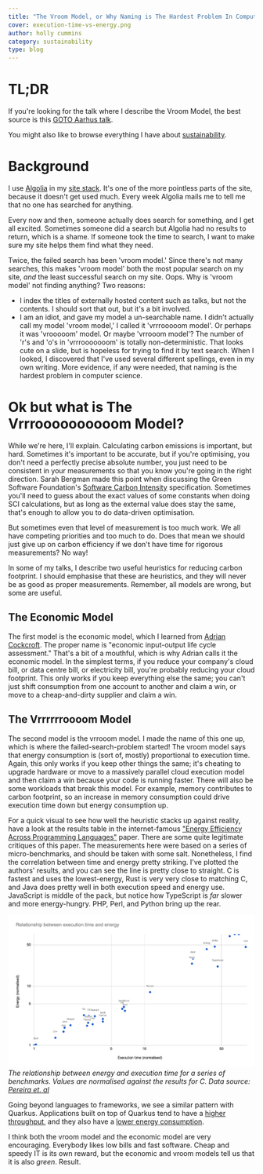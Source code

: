 ```yaml
---
title: "The Vroom Model, or Why Naming is The Hardest Problem In Computer Science"
cover: execution-time-vs-energy.png
author: holly cummins
category: sustainability
type: blog
---
```


# TL;DR

If you're looking for the talk where I describe the Vroom Model, the best source is this [GOTO Aarhus talk](/five-tricks-making-your-applications-greener-goto-aarhus). 

You might also like to browse everything I have about [sustainability](/category/sustainability). 

# Background 

I use [Algolia](https://www.algolia.com/) in my [site stack](/tech-stack). 
It's one of the more pointless parts of the site, because it doesn't get used much. 
Every week Algolia mails me to tell me that no one has searched for anything.

Every now and then, someone actually does search for something, and I get all excited. 
Sometimes someone did a search but Algolia had no results to return, which is a shame.
If someone took the time to search, I want to make sure my site helps them find what they need.

Twice, the failed search has been 'vroom model.' Since there's not many searches, this 
makes 'vroom model' both the most popular search on my site, _and_ the least successful search on my site. 
Oops. 
Why is 'vroom model' not finding anything? Two reasons:

- I index the titles of externally hosted content such as talks, but not the contents. I should sort that out, but it's a bit involved.
- I am an idiot, and gave my model a un-searchable name. I didn't actually call my model 'vroom model,' I called it 'vrrrooooom model'. Or perhaps it was 'vrooooom' model. Or maybe 'vrrooom model'? The number of 'r's and 'o's in 'vrrrooooooom' is totally non-deterministic. That looks cute on a slide, but is hopeless for trying to find it by text search. When I looked, I discovered that I've used several different spellings, even in my own writing. More evidence, if any were needed, that naming is the hardest problem in computer science.

# Ok but what is The Vrrroooooooooom Model?

While we're here, I'll explain. Calculating carbon emissions is important, but hard. 
Sometimes it's important to be accurate, but if you're optimising, you don't need a 
perfectly precise absolute number, you just need to be consistent in your measurements
so that you know you're going in the right direction. 
Sarah Bergman made this point when discussing the Green Software Foundation's [Software Carbon Intensity](https://learn.greensoftware.foundation/measurement/#the-sci-equation) specification. 
Sometimes you'll need to guess about the exact values of some constants when doing SCI calculations, but as long as the external value does stay the same, that's enough to allow you to do data-driven optimisation. 

But sometimes even that level of measurement is too much work. 
We all have competing priorities and too much to do. 
Does that mean we should just give up on carbon efficiency if we don't have time for rigorous measurements? 
No way! 
 

In some of my talks, I describe two useful heuristics for reducing carbon footprint. 
I should emphasise that these are heuristics, and they will never be as good as proper measurements. 
Remember, all models are wrong, but some are useful. 

## The Economic Model

The first model is the economic model, which I learned from [Adrian Cockcroft](https://www.infoq.com/presentations/devsusops/).
The proper name is "economic input-output life cycle assessment." 
That's a bit of a mouthful, which is why Adrian calls it the economic model. 
In the simplest terms, if you reduce your company's cloud bill, or data centre bill, or electricity bill, 
you're probably reducing your cloud footprint. 
This only works if you keep everything else the same; you can't just shift consumption from one account to another and claim a win, or move to a cheap-and-dirty supplier and claim a win. 

## The Vrrrrrroooom Model

The second model is the vrrooom model. 
I made the name of this one up, which is where the failed-search-problem started! 
The vroom model says that energy consumption is (sort of, mostly) proportional to execution time. 
Again, this only works if you keep other things the same; it's cheating to upgrade hardware or move to a massively parallel cloud execution model and then claim a win because your code is running faster. 
There will also be some workloads that break this model. 
For example, memory contributes to carbon footprint, so an increase in memory consumption could drive execution time down but energy consumption up.

For a quick visual to see how well the heuristic stacks up against reality, have a look at the results table in the internet-famous ["Energy Efficiency Across Programming Languages"](https://greenlab.di.uminho.pt/wp-content/uploads/2017/10/sleFinal.pdf) paper. 
There are some quite legitimate critiques of this paper. 
The measurements here were based on a series of micro-benchmarks, and should be taken with some salt. 
Nonetheless, I find the correlation between time and energy pretty striking. 
I've plotted the authors' results, and you can see the line is pretty close to straight. 
C is fastest and uses the lowest-energy, Rust is very very close to matching C, and
Java does pretty well in both execution speed and energy use. JavaScript is middle of the pack, 
but notice how TypeScript is _far_ slower and more energy-hungry. PHP, Perl, and Python bring up the rear.


![A plot of execution energy and time for a series of languages. The line is close to straight.](execution-time-vs-energy.png)
_The relationship between energy and execution time for a series of benchmarks. Values are normalised against the results for C. Data source: [Pereira et. al](https://greenlab.di.uminho.pt/wp-content/uploads/2017/10/sleFinal.pdf)_

Going beyond languages to frameworks, we see a similar pattern with Quarkus. 
Applications built on top of Quarkus tend to have a [higher throughput](https://www.redhat.com/en/resources/mi-quarkus-lab-validation-idc-analyst-paper), and they also 
have a [lower energy consumption](https://www.redhat.com/en/resources/greener-java-applications-detail). 

I think both the vroom model and the economic model are very encouraging. 
Everybody likes low bills and fast software. 
Cheap and speedy IT is its own reward, but the economic and vroom models tell us that it is also _green_. Result. 
